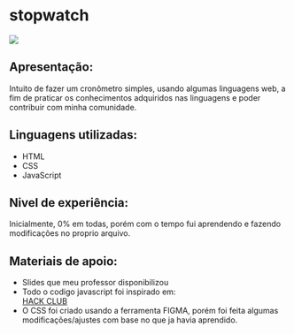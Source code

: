 # stopwatch  

<img src="/interface.img">

## Apresentação:  
Intuito de fazer um cronômetro simples, usando algumas linguagens web, a fim de praticar os conhecimentos adquiridos nas linguagens e poder contribuir com minha comunidade.  
  
## Linguagens utilizadas:  
- HTML  
- CSS  
- JavaScript  

## Nivel de experiência:  
Inicialmente, 0% em todas, porém com o tempo fui aprendendo e fazendo modificações no proprio arquivo.  
  
## Materiais de apoio:  
- Slides que meu professor disponibilizou
- Todo o codigo javascript foi inspirado em:  
  [HACK CLUB](https://brasil.hackclub.com/workshops/cronometro/)
- O CSS foi criado usando a ferramenta FIGMA, porém foi feita algumas modificações/ajustes com base no que ja havia aprendido.
